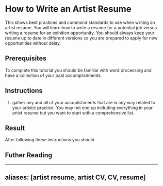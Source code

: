 # How to Write an Artist Resume
This shows best practices and commond standards to use when writing an artist resume. You will learn how to write a resume for a potential job versus writing a resume for an exihition opportunity. You should always keep your resume up to date in different versions so you are prepared to apply for new opportunities without delay.
## Prerequisites
To complete this tutorial you should be familiar with word processing and have a collection of your past accomplishments.
## Instructions
1. gather any and all of your accoplishments that are in any way related to your artistic practice. You may not end up including everything in your artist resume but you want to start with a comprehensive list.

## Result
After following these instructions you should
## Futher Reading
---
aliases: [artist resume, artist CV, CV, resume]
---